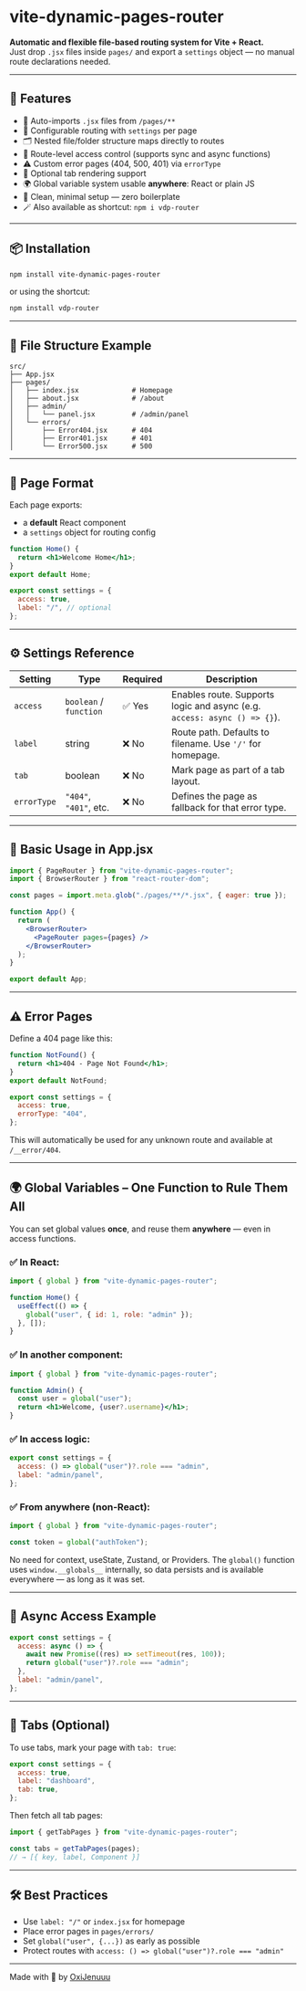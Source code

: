 # vite-dynamic-pages-router

**Automatic and flexible file-based routing system for Vite + React.**  
Just drop `.jsx` files inside `pages/` and export a `settings` object — no manual route declarations needed.

---

## 🚀 Features

- 🔄 Auto-imports `.jsx` files from `/pages/**`
- 🧠 Configurable routing with `settings` per page
- 🗂️ Nested file/folder structure maps directly to routes
- 🔐 Route-level access control (supports sync and async functions)
- ⚠️ Custom error pages (404, 500, 401) via `errorType`
- 🧩 Optional tab rendering support
- 🌍 Global variable system usable **anywhere**: React or plain JS
- 🧼 Clean, minimal setup — zero boilerplate
- 🪄 Also available as shortcut: `npm i vdp-router`

---

## 📦 Installation

```bash
npm install vite-dynamic-pages-router
````

or using the shortcut:

```bash
npm install vdp-router
```

---

## 📁 File Structure Example

```
src/
├── App.jsx
├── pages/
│   ├── index.jsx             # Homepage
│   ├── about.jsx             # /about
│   ├── admin/
│   │   └── panel.jsx         # /admin/panel
│   └── errors/
│       ├── Error404.jsx      # 404
│       ├── Error401.jsx      # 401
│       └── Error500.jsx      # 500
```

---

## 🧩 Page Format

Each page exports:

* a **default** React component
* a `settings` object for routing config

```jsx
function Home() {
  return <h1>Welcome Home</h1>;
}
export default Home;

export const settings = {
  access: true,
  label: "/", // optional
};
```

---

## ⚙️ Settings Reference

| Setting     | Type                   | Required | Description                                                              |
| ----------- | ---------------------- | -------- | ------------------------------------------------------------------------ |
| `access`    | `boolean` / `function` | ✅ Yes    | Enables route. Supports logic and async (e.g. `access: async () => {}`). |
| `label`     | string                 | ❌ No     | Route path. Defaults to filename. Use `'/'` for homepage.                |
| `tab`       | boolean                | ❌ No     | Mark page as part of a tab layout.                                       |
| `errorType` | `"404"`, `"401"`, etc. | ❌ No     | Defines the page as fallback for that error type.                        |

---

## 🧪 Basic Usage in App.jsx

```jsx
import { PageRouter } from "vite-dynamic-pages-router";
import { BrowserRouter } from "react-router-dom";

const pages = import.meta.glob("./pages/**/*.jsx", { eager: true });

function App() {
  return (
    <BrowserRouter>
      <PageRouter pages={pages} />
    </BrowserRouter>
  );
}

export default App;
```

---

## ⚠️ Error Pages

Define a 404 page like this:

```jsx
function NotFound() {
  return <h1>404 - Page Not Found</h1>;
}
export default NotFound;

export const settings = {
  access: true,
  errorType: "404",
};
```

This will automatically be used for any unknown route and available at `/__error/404`.

---

## 🌍 Global Variables – One Function to Rule Them All

You can set global values **once**, and reuse them **anywhere** — even in access functions.

### ✅ In React:

```jsx
import { global } from "vite-dynamic-pages-router";

function Home() {
  useEffect(() => {
    global("user", { id: 1, role: "admin" });
  }, []);
}
```

### ✅ In another component:

```jsx
import { global } from "vite-dynamic-pages-router";

function Admin() {
  const user = global("user");
  return <h1>Welcome, {user?.username}</h1>;
}
```

### ✅ In access logic:

```js
export const settings = {
  access: () => global("user")?.role === "admin",
  label: "admin/panel",
};
```

### ✅ From anywhere (non-React):

```js
import { global } from "vite-dynamic-pages-router";

const token = global("authToken");
```

No need for context, useState, Zustand, or Providers.
The `global()` function uses `window.__globals__` internally, so data persists and is available everywhere — as long as it was set.

---

## 🔐 Async Access Example

```js
export const settings = {
  access: async () => {
    await new Promise((res) => setTimeout(res, 100));
    return global("user")?.role === "admin";
  },
  label: "admin/panel",
};
```

---

## 🧩 Tabs (Optional)

To use tabs, mark your page with `tab: true`:

```jsx
export const settings = {
  access: true,
  label: "dashboard",
  tab: true,
};
```

Then fetch all tab pages:

```js
import { getTabPages } from "vite-dynamic-pages-router";

const tabs = getTabPages(pages);
// → [{ key, label, Component }]
```

---

## 🛠️ Best Practices

* Use `label: "/"` or `index.jsx` for homepage
* Place error pages in `pages/errors/`
* Set `global("user", {...})` as early as possible
* Protect routes with `access: () => global("user")?.role === "admin"`

---

Made with 💙 by [OxiJenuuu](https://github.com/OxiJenuuu)

